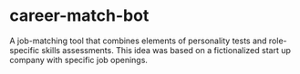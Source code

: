 # career-match-bot
A job-matching tool that combines elements of personality tests and role-specific skills assessments. This idea was based on a fictionalized start up company with specific job openings.
